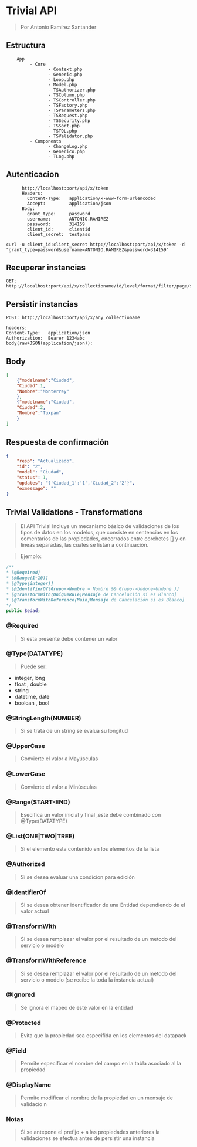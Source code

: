 # Trivial API
> Por Antonio Ramírez Santander

## Estructura
```plain
    App  	    
		 - Core
		        - Context.php
				- Generic.php
				- Loop.php
				- Model.php
				- TSAuthorizer.php
				- TSColumn.php
				- TSController.php 
				- TSFactory.php
				- TSParameters.php
				- TSRequest.php
				- TSSecurity.php
				- TSSort.php
				- TSTQL.php
				- TSValidator.php
		 - Components
				- ChangeLog.php
				- Generico.php
				- TLog.php
```	

## Autenticacion
```plain
      http://localhost:port/api/x/token
	  Headers:
	    Content-Type:	application/x-www-form-urlencoded
		Accept: 		application/json
	  Body:
		grant_type:		password
		username:		ANTONIO.RAMIREZ
		password:		314159
		client_id:		clientid
		client_secret:	testpass
```

```plain
curl -u client_id:client_secret http://localhost:port/api/x/token -d "grant_type=password&username=ANTONIO.RAMIREZ&password=314159"
```

## Recuperar instancias
```plain
GET: http://localhost:port/api/x/collectioname/id/level/format/filter/page/sort/tql/actions
```

## Persistir instancias
```plain
POST: http://localhost:port/api/x/any_collectioname

headers:
Content-Type:	application/json	
Authorization: 	Bearer 1234abc
body(raw+JSON(application/json)):
```

## Body 
```json
[
	{"modelname":"Ciudad",
	"Ciudad":1,
	"Nombre":"Monterrey"
	},
	{"modelname":"Ciudad",
	"Ciudad":2,
	"Nombre":"Tuxpan"
	}
]
```

## Respuesta de confirmación
```json
{
    "resp": "Actualizado",
    "id": "2",
    "model": "Ciudad",
    "status": 1,
    "updates": "{'Ciudad_1':'1','Ciudad_2':'2'}",
    "exmessage": ""
}
```

## Trivial Validations - Transformations 

> El API Trivial Incluye un mecanismo básico de
validaciones de los tipos de datos en los modelos, que
consiste en sentencias en los comentarios de las propiedades, encerrados entre corchetes [] y en lineas separadas, las cuales se listan a continuación.

> Ejemplo:

```php
/**
* [@Required]
* [@Range(1-10)]
* [@Type(integer)]
* [@IdentifierOf(Grupo->Nombre = Nombre && Grupo->Undone=Undone )]
* [@TransformWith(UniqueRule)Mensaje de Cancelación si es Blanco]
* [@TransformWithReference(Main)Mensaje de Cancelación si es Blanco]
*/
public $edad;
```

### @Required

> Si esta presente debe contener un valor

### @Type(DATATYPE)

> Puede ser: 
* integer, long
* float  , double
* string
* datetime, date
* boolean , bool

### @StringLength(NUMBER)

> Si se trata de un string se evalua su longitud

### @UpperCase

>  Convierte el valor a Mayúsculas 

### @LowerCase

>  Convierte el valor a Minúsculas 

### @Range(START-END)

> Esecifica un valor inicial y final ,este debe combinado con @Type(DATATYPE)

### @List(ONE|TWO|TREE)

> Si el elemento esta contenido en los elementos de la lista

### @Authorized

> Si se desea evaluar una condicion para edición

### @IdentifierOf

> Si se desea obtener identificador de una Entidad dependiendo de el valor actual

### @TransformWith

> Si se desea remplazar el valor por el resultado de un metodo del servicio o modelo

### @TransformWithReference

> Si se desea remplazar el valor por el resultado de un metodo del servicio o modelo (se recibe la toda la instancia actual)

### @Ignored

> Se ignora el mapeo de este valor en la entidad

### @Protected

> Evita que la propiedad sea especifida en los elementos del datapack


### @Field

> Permite especificar el nombre del campo en la tabla asociado al la propiedad 

### @DisplayName

> Permite modificar el nombre de la propiedad en un mensaje de validacio	n 

### Notas

> Si se antepone el prefijo + a las propiedades anteriores la validaciones se efectua antes de persistir una instancia


